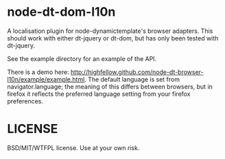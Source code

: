 node-dt-dom-l10n
================

A localisation plugin for node-dynamictemplate's browser adapters. This should work with either dt-jquery or dt-dom, but has only been tested with dt-jquery.

See the example directory for an example of the API.

There is a demo here: <http://highfellow.github.com/node-dt-browser-l10n/example/example.html>. The default language is set from navigator.language; the meaning of this differs between browsers, but in firefox it reflects the preferred language setting from your firefox preferences.

LICENSE
=======

BSD/MIT/WTFPL license. Use at your own risk.

